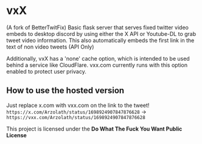 # vxX
(A fork of BetterTwitFix)
Basic flask server that serves fixed twitter video embeds to desktop discord by using either the X API or Youtube-DL to grab tweet video information. This also automatically embeds the first link in the text of non video tweets (API Only)

Additionally, vxX has a 'none' cache option, which is intended to be used behind a service like CloudFlare. vxx.com currently runs with this option enabled to protect user privacy. 
## How to use the hosted version

Just replace x.com with vxx.com on the link to the tweet! `https://x.com/Arzolath/status/1698924907847876628` -> `https://vxx.com/Arzolath/status/1698924907847876628`

This project is licensed under the **Do What The Fuck You Want Public License**
